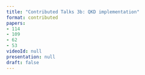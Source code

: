 ```yaml
---
title: "Contributed Talks 3b: QKD implementation"
format: contributed
papers:
- 114
- 109
- 62
- 53
videoId: null
presentation: null
draft: false
---
```

